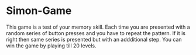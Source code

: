 # Simon-Game
This game is a test of your memory skill. Each time you are presented with a random series of button presses and you have to repeat the pattern. If it is right then same series is presented but with an addditional step. You can win the game by playing till 20 levels. 
